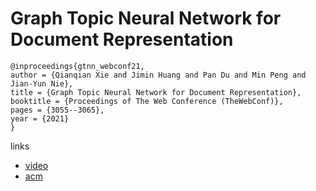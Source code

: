 # Graph Topic Neural Network for Document Representation

```
@inproceedings{gtnn_webconf21,
author = {Qianqian Xie and Jimin Huang and Pan Du and Min Peng and Jian-Yun Nie},
title = {Graph Topic Neural Network for Document Representation},
booktitle = {Proceedings of The Web Conference (TheWebConf)},
pages = {3055--3065},
year = {2021}
}
```

links
- [video](https://www.youtube.com/watch?v=Ao65_ORPrx0)
- [acm](https://dl.acm.org/doi/10.1145/3442381.3450045)